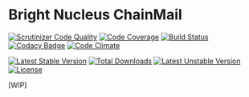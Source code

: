 # Bright Nucleus ChainMail

[![Scrutinizer Code Quality](https://scrutinizer-ci.com/g/brightnucleus/chainmail/badges/quality-score.png?b=master)](https://scrutinizer-ci.com/g/brightnucleus/chainmail/?branch=master)
[![Code Coverage](https://scrutinizer-ci.com/g/brightnucleus/chainmail/badges/coverage.png?b=master)](https://scrutinizer-ci.com/g/brightnucleus/chainmail/?branch=master)
[![Build Status](https://scrutinizer-ci.com/g/brightnucleus/chainmail/badges/build.png?b=master)](https://scrutinizer-ci.com/g/brightnucleus/chainmail/build-status/master)
[![Codacy Badge](https://api.codacy.com/project/badge/grade/01434355d36347eb804bf224a4f48d47)](https://www.codacy.com/app/BrightNucleus/chainmail)
[![Code Climate](https://codeclimate.com/github/brightnucleus/chainmail/badges/gpa.svg)](https://codeclimate.com/github/brightnucleus/chainmail)

[![Latest Stable Version](https://poser.pugx.org/brightnucleus/chainmail/v/stable)](https://packagist.org/packages/brightnucleus/chainmail)
[![Total Downloads](https://poser.pugx.org/brightnucleus/chainmail/downloads)](https://packagist.org/packages/brightnucleus/chainmail)
[![Latest Unstable Version](https://poser.pugx.org/brightnucleus/chainmail/v/unstable)](https://packagist.org/packages/brightnucleus/chainmail)
[![License](https://poser.pugx.org/brightnucleus/chainmail/license)](https://packagist.org/packages/brightnucleus/chainmail)

[WIP]
